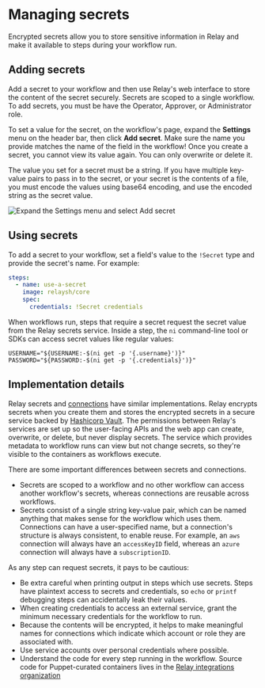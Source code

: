 # Managing secrets

Encrypted secrets allow you to store sensitive information in Relay and make it available to steps during your workflow run.

## Adding secrets

Add a secret to your workflow and then use Relay's web interface to store the content of the secret securely. Secrets are scoped to a single workflow. To add secrets, you must be have the Operator, Approver, or Administrator role.

To set a value for the secret, on the workflow's page, expand the **Settings** menu on the header bar, then click **Add secret**. Make sure the name you provide matches the name of the field in the workflow! Once you create a secret, you cannot view its value again. You can only overwrite or delete it.

The value you set for a secret must be a string. If you have multiple key-value pairs to pass in to the secret, or your secret is the contents of a file, you must encode the values using base64 encoding, and use the encoded string as the secret value.

![Expand the Settings menu and select Add secret](../images/new-secret.gif)

## Using secrets

To add a secret to your workflow, set a field's value to the `!Secret` type and provide the secret's name. For example:

```yaml
steps:
  - name: use-a-secret
    image: relaysh/core
    spec:
      credentials: !Secret credentials
```

When workflows run, steps that require a secret request the secret value from the Relay secrets service. Inside a step, the `ni` command-line tool or SDKs can access secret values like regular values:

```
USERNAME="${USERNAME:-$(ni get -p '{.username}')}"
PASSWORD="${PASSWORD:-$(ni get -p '{.credentials}')}"
```

## Implementation details

Relay secrets and [connections](/docs/using-workflows/managing-connections.md) have similar implementations. Relay encrypts secrets when you create them and stores the encrypted secrets in a secure service backed by [Hashicorp Vault](https://www.vaultproject.io). The permissions between Relay's services are set up so the user-facing APIs and the web app can create, overwrite, or delete, but never display secrets. The service which provides metadata to workflow runs can view but not change secrets, so they're visible to the containers as workflows execute.

There are some important differences between secrets and connections.
* Secrets are scoped to a workflow and no other workflow can access another workflow's secrets, whereas connections are reusable across workflows.
* Secrets consist of a single string key-value pair, which can be named anything that makes sense for the workflow which uses them. Connections can have a user-specified name, but a connection's structure is always consistent, to enable reuse. For example, an `aws` connection will always have an `accessKeyID` field, whereas an `azure` connection will always have a `subscriptionID`.

As any step can request secrets, it pays to be cautious:
- Be extra careful when printing output in steps which use secrets. Steps have plaintext access to secrets and credentials, so `echo` or `printf` debugging steps can accidentally leak their values.
- When creating credentials to access an external service, grant the minimum necessary credentials for the workflow to run.
- Because the contents will be encrypted, it helps to make meaningful names for connections which indicate which account or role they are associated with.
- Use service accounts over personal credentials where possible.
- Understand the code for every step running in the workflow. Source code for Puppet-curated containers lives in the [Relay integrations organization](https://github.com/relay-integrations)